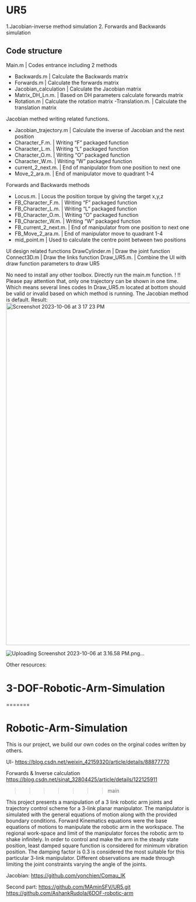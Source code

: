 # UR5 
1.Jacobian-inverse method simulation
2. Forwards and Backwards simulation
## Code structure

Main.m 			   | Codes entrance including 2 methods

- Backwards.m             | Calculate the Backwards matrix
- Forwards.m                | Calculate the forwards matrix
- Jacobian_calculation  | Calculate the Jacobian matrix
- Matrix_DH_Ln.m.        | Based on DH parameters calculate forwards matrix
- Rotation.m                  | Calculate the rotation matrix
-Translation.m.              | Calculate the translation matrix

Jacobian methed writing related functions.
- Jacobian_trajectory.m  | Calculate the inverse of Jacobian and the next position
- Character_F.m.            | Writing “F” packaged function
- Character_L.m.            | Writing “L” packaged function
- Character_O.m.           | Writing “O” packaged function
- Character_W.m.           | Writing “W” packaged function
- current_2_next.m.        | End of manipulator  from one position to next one
- Move_2_ara.m.            | End of manipulator move to quadrant 1-4

Forwards and Backwards methods
- Locus.m.                        | Locus the position torque by giving the target x,y,z
- FB_Character_F.m.       | Writing “F” packaged function
- FB_Character_L.m.       | Writing “L” packaged function
- FB_Character_O.m.      | Writing “O” packaged function
- FB_Character_W.m.      | Writing “W” packaged function
- FB_current_2_next.m.   | End of manipulator  from one position to next one
- FB_Move_2_ara.m.       | End of manipulator move to quadrant 1-4
- mid_point.m                   | Used to calculate the centre point between two positions

UI design related functions
DrawCylinder.m               | Draw the joint function
Connect3D.m                  | Draw the links function
Draw_UR5.m.                 | Combine the UI with draw function parameters to draw UR5

No need to install any other toolbox. Directly run the main.m function.
! !! Please pay attention that, only one trajectory can be shown in one time. Which means several lines codes In Draw_UR5.m located at bottom should be valid or invalid based on which method is running. The Jacobian method is default.
Result:
<img width="937" alt="Screenshot 2023-10-06 at 3 17 23 PM" src="https://github.com/VGuoGavin/Advanced-Robotic-Project-1/assets/53364849/ffb52ddc-fea8-4e4b-857f-e0fca9c27243">

![Uploading Screenshot 2023-10-06 at 3.16.58 PM.png…]()


Other resources:
# 3-DOF-Robotic-Arm-Simulation
=======
# Robotic-Arm-Simulation

This is our project, we build our own codes on the orginal codes written by others.

UI- https://blog.csdn.net/weixin_42159320/article/details/88877770

Forwards & Inverse calculation https://blog.csdn.net/sinat_32804425/article/details/122125911

>>>>>>> main

This project presents a manipulation of a 3 link robotic arm joints and trajectory control scheme for a 3-link planar manipulator. The manipulator is simulated with the general equations of motion along with the provided boundary conditions. Forward Kinematics equations were the base equations of motions to manipulate the robotic arm in the workspace. The regional work-space and limit of the manipulator forces the robotic arm to shake infinitely. In order to control and make the arm in the steady state position, least damped square function is considered for minimum vibration position. The damping factor is 0.3 is considered the most suitable for this particular 3-link manipulator. Different observations are made through limiting the joint constraints varying the angle of the joints.


Jacobian:
https://github.com/yonchien/Comau_IK



Second part:
https://github.com/MAminSFV/UR5.git
https://github.com/AshankRudola/6DOF-robotic-arm

